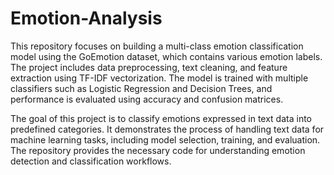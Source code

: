 # Emotion-Analysis
This repository focuses on building a multi-class emotion classification model using the GoEmotion dataset, which contains various emotion labels. The project includes data preprocessing, text cleaning, and feature extraction using TF-IDF vectorization. The model is trained with multiple classifiers such as Logistic Regression and Decision Trees, and performance is evaluated using accuracy and confusion matrices.

The goal of this project is to classify emotions expressed in text data into predefined categories. It demonstrates the process of handling text data for machine learning tasks, including model selection, training, and evaluation. The repository provides the necessary code for understanding emotion detection and classification workflows.
